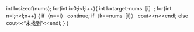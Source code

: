 int l=sizeof(nums);
for(int i=0;i<l;i++){
int k=target-nums［i］;
for{int n=i;n<l;n++}
{
if（n==i）
continue;
if（k==nums［i］）
cout<<n<<endl;
else
cout<<“未找到”<<endl;
}
}
